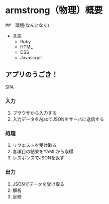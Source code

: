 # armstrong（物理）概要

##　環境(なんとなく)
* 言語
  * Ruby
  * HTML
  * CSS
  * Javascrpit

## アプリのうごき！
SPA

### 入力

1. ブラウザから入力する
2. 入力データをAjaxでJSONをサーバに送信する

### 処理

1. リクエストを受け取る
2. 各項目の結果をYAMLから取得
3. レスポンスでJSONを返す
  

### 出力

1. JSONでデータを受け取る
2. 解析
3. 反映
